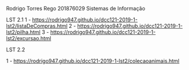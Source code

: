 Rodrigo Torres Rego
201876029
Sistemas de Informação

LST 2.1
1 - <a href="https://rodrigo947.github.io/dcc121-2019-1-lst2/listaDeCompras.html">https://rodrigo947.github.io/dcc121-2019-1-lst2/listaDeCompras.html</a>
2 - https://rodrigo947.github.io/dcc121-2019-1-lst2/pilha.html
3 - https://rodrigo947.github.io/dcc121-2019-1-lst2/excursao.html

LST 2.2

1 - https://rodrigo947.github.io/dcc121-2019-1-lst2/colecaoanimais.html